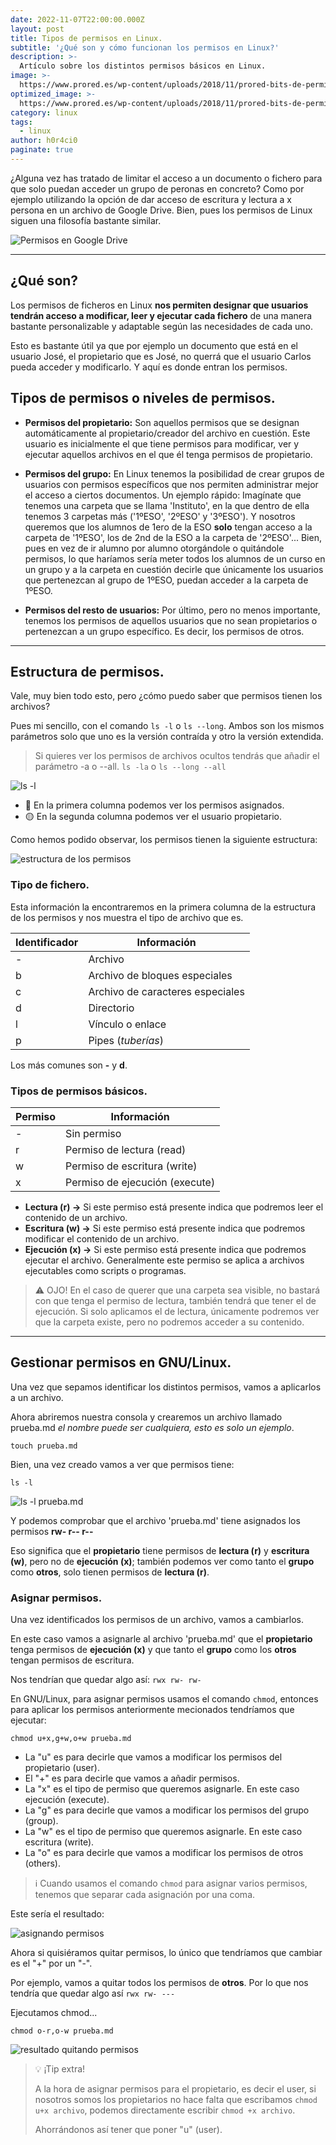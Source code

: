 ```yaml
---
date: 2022-11-07T22:00:00.000Z
layout: post
title: Tipos de permisos en Linux.
subtitle: '¿Qué son y cómo funcionan los permisos en Linux?'
description: >-
  Artículo sobre los distintos permisos básicos en Linux.
image: >-
  https://www.prored.es/wp-content/uploads/2018/11/prored-bits-de-permisos-unix-permission-bits.png
optimized_image: >-
  https://www.prored.es/wp-content/uploads/2018/11/prored-bits-de-permisos-unix-permission-bits.png
category: linux
tags:
  - linux
author: h0r4ci0
paginate: true
---
```


¿Alguna vez has tratado de limitar el acceso a un documento o fichero para que solo puedan acceder un grupo de peronas en concreto? Como por ejemplo utilizando la opción de
dar acceso de escritura y lectura a x persona en un archivo de Google Drive. Bien, pues los permisos de Linux siguen una filosofía bastante similar.

![Permisos en Google Drive](https://d2x3xhvgiqkx42.cloudfront.net/12345678-1234-1234-1234-1234567890ab/119522e8-5a8d-47c6-814f-ebabe28d68d7/2021/01/20/955a4d37-c8d0-4578-8ab6-f780eb50814f/9665a934-f429-485d-bbba-c73ba5911068.jpg)

---

## ¿Qué son?

Los permisos de ficheros en Linux **nos permiten designar que usuarios tendrán acceso a modificar, leer y ejecutar cada fichero** de una manera bastante personalizable y adaptable
según las necesidades de cada uno.

Esto es bastante útil ya que por ejemplo un documento que está en el usuario José, el propietario que es José, no querrá que el usuario Carlos pueda acceder y modificarlo. Y aquí es donde entran
los permisos.

## Tipos de permisos o niveles de permisos.

- **Permisos del propietario:** Son aquellos permisos que se designan automáticamente al propietario/creador del archivo en cuestión. Este usuario es inicialmente el que
tiene permisos para modificar, ver y ejecutar aquellos archivos en el que él tenga permisos de propietario.

- **Permisos del grupo:** En Linux tenemos la posibilidad de crear grupos de usuarios con permisos específicos que nos permiten administrar mejor el acceso a ciertos documentos.
Un ejemplo rápido: Imagínate que tenemos una carpeta que se llama 'Instituto', en la que dentro de ella tenemos 3 carpetas más ('1ºESO', '2ºESO' y '3ºESO'). Y nosotros queremos que
los alumnos de 1ero de la ESO **solo** tengan acceso a la carpeta de '1ºESO', los de 2nd de la ESO a la carpeta de '2ºESO'... Bien, pues en vez de ir alumno por alumno otorgándole
o quitándole permisos, lo que haríamos sería meter todos los alumnos de un curso en un grupo y a la carpeta en cuestión decirle que únicamente los usuarios que pertenezcan al grupo
de 1ºESO, puedan acceder a la carpeta de 1ºESO.

- **Permisos del resto de usuarios:** Por último, pero no menos importante, tenemos los permisos de aquellos usuarios que no sean propietarios o pertenezcan a un grupo específico.
Es decir, los permisos de otros.

---

## Estructura de permisos.

Vale, muy bien todo esto, pero ¿cómo puedo saber que permisos tienen los archivos?

Pues mi sencillo, con el comando `ls -l` o `ls --long`.
Ambos son los mismos parámetros solo que uno es la versión contraída y otro la versión extendida.


> Si quieres ver los permisos de archivos ocultos tendrás que añadir el parámetro -a o --all. `ls -la` o `ls --long --all`

![ls -l](http://telegra.ph/file/393e180dcbaa93a5373fa.jpg)

- 🔴​ En la primera columna podemos ver los permisos asignados.
- 🟡​ En la segunda columna podemos ver el usuario propietario.

Como hemos podido observar, los permisos tienen la siguiente estructura:

![estructura de los permisos](https://computernewagedotcom.files.wordpress.com/2015/06/representacion-permisos-en-linux1.png)

### Tipo de fichero.

Esta información la encontraremos en la primera columna de la estructura de los permisos y nos muestra el tipo de archivo que es.

| Identificador | Información |
| ------- | ----------- |
| -       | Archivo |
| b | Archivo de bloques especiales |
| c | Archivo de caracteres especiales |
| d | Directorio |
| l | Vínculo o enlace |
| p | Pipes (_tuberías_) |

Los más comunes son **-** y **d**.

### Tipos de permisos básicos.

| Permiso | Información |
| ------- | ----------- |
| - | Sin permiso |
| r | Permiso de lectura (read)|
| w | Permiso de escritura (write)|
| x | Permiso de ejecución (execute)|

- **Lectura (r) ->** Si este permiso está presente indica que podremos leer el contenido de un archivo.
- **Escritura (w) ->** Si este permiso está presente indica que podremos modificar el contenido de un archivo.
- **Ejecución (x) ->** Si este permiso está presente indica que podremos ejecutar el archivo. Generalmente este permiso se aplica a archivos ejecutables como scripts o programas.

> ⚠️ OJO! En el caso de querer que una carpeta sea visible, no bastará con que tenga el permiso de lectura, también tendrá que tener el de ejecución.
> Si solo aplicamos el de lectura, únicamente podremos ver que la carpeta existe, pero no podremos acceder a su contenido.

---

## Gestionar permisos en GNU/Linux.

Una vez que sepamos identificar los distintos permisos, vamos a aplicarlos a un archivo.

Ahora abriremos nuestra consola y crearemos un archivo llamado prueba.md _el nombre puede ser cualquiera, esto es solo un ejemplo_.

`touch prueba.md`

Bien, una vez creado vamos a ver que permisos tiene:

`ls -l`

![ls -l prueba.md](http://telegra.ph/file/a66dc8833698ac7b774af.jpg)

Y podemos comprobar que el archivo 'prueba.md' tiene asignados los permisos **rw- r-- r--**

Eso significa que el **propietario** tiene permisos de **lectura (r)** y **escritura (w)**, pero no de **ejecución (x)**; también podemos ver como tanto el **grupo** como **otros**,
solo tienen permisos de **lectura (r)**.

### Asignar permisos.

Una vez identificados los permisos de un archivo, vamos a cambiarlos.

En este caso vamos a asignarle al archivo 'prueba.md' que el **propietario** tenga permisos de **ejecución (x)** y que tanto el **grupo** como los **otros** tengan permisos
de escritura.

Nos tendrían que quedar algo así: `rwx rw- rw-`

En GNU/Linux, para asignar permisos usamos el comando `chmod`, entonces para aplicar los permisos anteriormente mecionados tendríamos que ejecutar:

`chmod u+x,g+w,o+w prueba.md`

- La "u" es para decirle que vamos a modificar los permisos del propietario (user).
- El "+" es para decirle que vamos a añadir permisos.
- La "x" es el tipo de permiso que queremos asignarle. En este caso ejecución (execute).
- La "g" es para decirle que vamos a modificar los permisos del grupo (group).
- La "w" es el tipo de permiso que queremos asignarle. En este caso escritura (write).
- La "o" es para decirle que vamos a modificar los permisos de otros (others).

> ℹ️ Cuando usamos el comando `chmod` para asignar varios permisos, tenemos que separar cada asignación por una coma.

Este sería el resultado:

![asignando permisos](http://telegra.ph/file/544cbe9e9fb2a8d85c77a.jpg)

Ahora si quisiéramos quitar permisos, lo único que tendríamos que cambiar es el "+" por un "-".

Por ejemplo, vamos a quitar todos los permisos de **otros**. Por lo que nos tendría que quedar algo así `rwx rw- ---`

Ejecutamos chmod...

`chmod o-r,o-w prueba.md`

![resultado quitando permisos](http://telegra.ph/file/dd26e65c7e3208bd53b15.jpg)

> 💡 ¡Tip extra!
>
> A la hora de asignar permisos para el propietario, es decir el user, si nosotros somos los propietarios no hace falta que escribamos `chmod u+x archivo`,
> podemos directamente escribir `chmod +x archivo`.
>
> Ahorrándonos así tener que poner "u" (user).

<!-- --page-break-- -->
